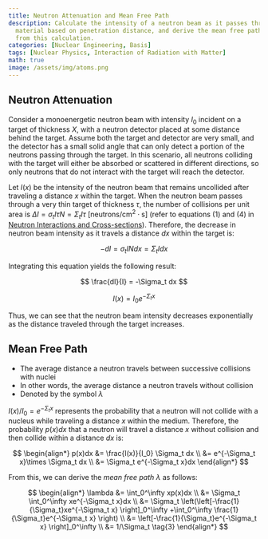 ```yaml
---
title: Neutron Attenuation and Mean Free Path
description: Calculate the intensity of a neutron beam as it passes through a target
  material based on penetration distance, and derive the mean free path of neutrons
  from this calculation.
categories: [Nuclear Engineering, Basis]
tags: [Nuclear Physics, Interaction of Radiation with Matter]
math: true
image: /assets/img/atoms.png
---
```

## Neutron Attenuation
Consider a monoenergetic neutron beam with intensity $I_0$ incident on a target of thickness $X$, with a neutron detector placed at some distance behind the target. Assume both the target and detector are very small, and the detector has a small solid angle that can only detect a portion of the neutrons passing through the target. In this scenario, all neutrons colliding with the target will either be absorbed or scattered in different directions, so only neutrons that do not interact with the target will reach the detector.

Let $I(x)$ be the intensity of the neutron beam that remains uncollided after traveling a distance $x$ within the target. When the neutron beam passes through a very thin target of thickness $\tau$, the number of collisions per unit area is $\Delta I = \sigma_t I\tau N = \Sigma_t I\tau \ \text{[neutrons/cm}^2\cdot\text{s]}$ (refer to equations (1) and (4) in [Neutron Interactions and Cross-sections](/posts/Neutron-Interactions-and-Cross-sections/#cross-section-or-microscopic-cross-section)). Therefore, the decrease in neutron beam intensity as it travels a distance $dx$ within the target is:

$$ -dI = \sigma_t IN dx = \Sigma_t I dx \tag{1} $$

Integrating this equation yields the following result:

$$ \frac{dI}{I} = -\Sigma_t dx $$

$$ I(x) = I_0e^{-\Sigma_t x} \tag{2} $$

Thus, we can see that the neutron beam intensity decreases exponentially as the distance traveled through the target increases.

## Mean Free Path
- The average distance a neutron travels between successive collisions with nuclei
- In other words, the average distance a neutron travels without collision
- Denoted by the symbol $\lambda$

$I(x)/I_0=e^{-\Sigma_t x}$ represents the probability that a neutron will not collide with a nucleus while traveling a distance $x$ within the medium. Therefore, the probability $p(x)dx$ that a neutron will travel a distance $x$ without collision and then collide within a distance $dx$ is:

$$ \begin{align*}
p(x)dx &= \frac{I(x)}{I_0} \Sigma_t dx
\\ &= e^{-\Sigma_t x}\times \Sigma_t dx
\\ &= \Sigma_t e^{-\Sigma_t x}dx
\end{align*}
$$

From this, we can derive the *mean free path* $\lambda$ as follows:

$$ \begin{align*}
\lambda &= \int_0^\infty xp(x)dx
\\ &= \Sigma_t \int_0^\infty xe^{-\Sigma_t x}dx
\\ &= \Sigma_t \left(\left[-\frac{1}{\Sigma_t}xe^{-\Sigma_t x} \right]_0^\infty +\int_0^\infty \frac{1}{\Sigma_t}e^{-\Sigma_t x} \right)
\\ &= \left[-\frac{1}{\Sigma_t}e^{-\Sigma_t x} \right]_0^\infty
\\ &= 1/\Sigma_t \tag{3}
\end{align*}
$$
